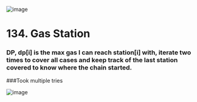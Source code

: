 ![image](https://user-images.githubusercontent.com/53051383/211131884-23ae1477-8ec0-49c6-827e-b6849df11723.png)

# 134. Gas Station
### DP, dp[i] is the max gas I can reach station[i] with, iterate two times to cover all cases and keep track of the last station covered to know where the chain started.
###Took multiple tries

![image](https://user-images.githubusercontent.com/53051383/211131927-c67c24d0-cd1d-4ac6-9e00-c3115c986b5e.png)
